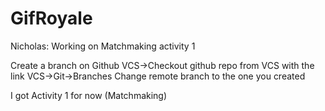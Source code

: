 # GifRoyale

Nicholas:
Working on Matchmaking activity 1

Create a branch on Github
VCS->Checkout github repo from VCS with the link
VCS->Git->Branches
Change remote branch to the one you created

I got Activity 1 for now (Matchmaking)
